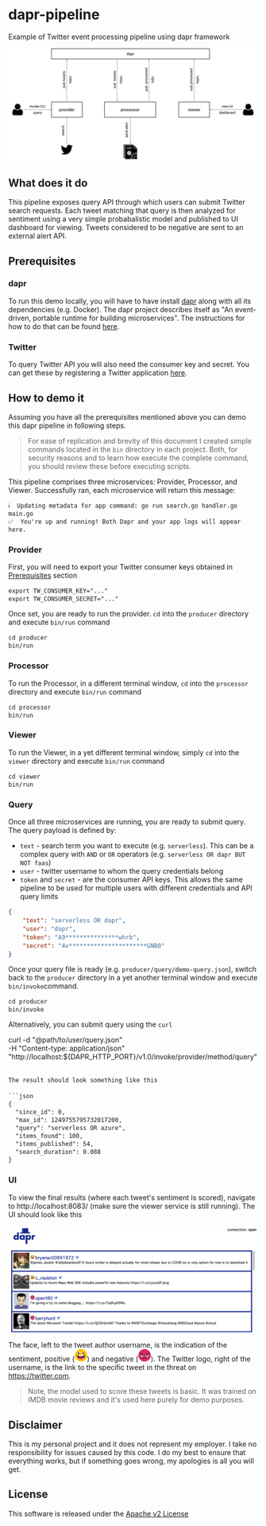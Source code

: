 # dapr-pipeline

Example of Twitter event processing pipeline using dapr framework

![alt text](img/pipeline.svg "Pipeline Overview")

## What does it do

This pipeline exposes query API through which users can submit Twitter search requests. Each tweet matching that query is then analyzed for sentiment using a very simple probabalistic model and published to UI dashboard for viewing. Tweets considered to be negative are sent to an external alert API.

## Prerequisites

### dapr

To run this demo locally, you will have to have install [dapr](https://github.com) along with all its dependencies (e.g. Docker). The dapr project describes itself as "An event-driven, portable runtime for building microservices". The instructions for how to do that can be found [here](https://github.com/dapr/docs/blob/master/getting-started/environment-setup.md).

### Twitter

To query Twitter API you will also need the consumer key and secret. You can get these by registering a Twitter application [here](https://developer.twitter.com/en/apps/create).

## How to demo it

Assuming you have all the prerequisites mentioned above you can demo this dapr pipeline in following steps.

> For ease of replication and brevity of this document I created simple commands located in the `bin` directory in each project. Both, for security reasons and to learn how execute the complete command, you should review these before executing scripts.

This pipeline comprises three microservices: Provider, Processor, and Viewer. Successfully ran, each microservice will return this message:

```shell
ℹ️  Updating metadata for app command: go run search.go handler.go main.go
✅  You're up and running! Both Dapr and your app logs will appear here.
```

### Provider

First, you will need to export your Twitter consumer keys obtained in [Prerequisites](#prerequisites) section

```shell
export TW_CONSUMER_KEY="..."
export TW_CONSUMER_SECRET="..."
```

Once set, you are ready to run the provider. `cd` into the `producer` directory and execute `bin/run` command

```shell
cd producer
bin/run
```

### Processor

To run the Processor, in a different terminal window, `cd` into the `processor` directory and execute `bin/run` command

```shell
cd processor
bin/run
```

### Viewer

To run the Viewer, in a yet different terminal window, simply `cd` into the `viewer` directory and execute `bin/run` command

```shell
cd viewer
bin/run
```

### Query

Once all three microservices are running, you are ready to submit query. The query payload is defined by:

* `text` - search term you want to execute (e.g. `serverless`). This can be a complex query with `AND` or `OR` operators (e.g. `serverless OR dapr BUT NOT faas`)
* `user` - twitter username to whom the query credentials belong
* `token` and `secret` - are the consumer API keys. This allows the same pipeline to be used for multiple users with different credentials and API query limits

```json
{
    "text": "serverless OR dapr",
    "user": "dapr",
    "token": "A9***************whrb",
    "secret": "4v**********************GNB0"
}
```

Once your query file is ready (e.g. `producer/query/demo-query.json`), switch back to the `producer` directory in a yet another terminal window and execute `bin/invoke`command.

```shell
cd producer
bin/invoke
```

Alternatively, you can submit query using the `curl`

curl -d "@path/to/user/query.json" \
     -H "Content-type: application/json" \
     "http://localhost:${DAPR_HTTP_PORT}/v1.0/invoke/provider/method/query"
```

The result should look something like this

```json
{
  "since_id": 0,
  "max_id": 1249755795732017200,
  "query": "serverless OR azure",
  "items_found": 100,
  "items_published": 54,
  "search_duration": 0.088
}
```

### UI

To view the final results (where each tweet's sentiment is scored), navigate to http://localhost:8083/ (make sure the viewer service is still running). The UI should look like this

![](img/ui.png)

The face, left to the tweet author username, is the indication of the sentiment, positive (<img src="viewer/static/img/s1.svg" width="25" align="midle">) and negative (<img src="viewer/static/img/s0.svg" width="25"  align="midle">). The Twitter logo, right of the username, is the link to the specific tweet in the threat on https://twitter.com.

> Note, the model used to score these tweets is basic. It was trained on IMDB movie reviews and it's used here purely for demo purposes.

## Disclaimer

This is my personal project and it does not represent my employer. I take no responsibility for issues caused by this code. I do my best to ensure that everything works, but if something goes wrong, my apologies is all you will get.

## License
This software is released under the [Apache v2 License](./LICENSE)



